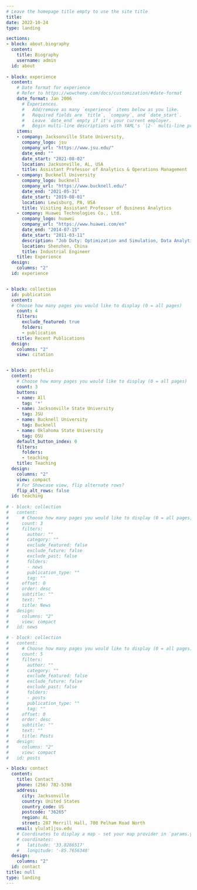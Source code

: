 ```yaml
---
# Leave the homepage title empty to use the site title
title:
date: 2022-10-24
type: landing

sections:
- block: about.biography
  content:
    title: Biography
    username: admin
  id: about
  
- block: experience
  content:
    # Date format for experience
    # Refer to https://wowchemy.com/docs/customization/#date-format
    date_format: Jan 2006
      # Experiences.
      #   Add/remove as many `experience` items below as you like.
      #   Required fields are `title`, `company`, and `date_start`.
      #   Leave `date_end` empty if it's your current employer.
      #   Begin multi-line descriptions with YAML's `|2-` multi-line prefix.
    items:
    - company: Jacksonville State University, 
      company_logo: jsu
      company_url: "https://www.jsu.edu/"
      date_end: ""
      date_start: "2021-08-02"
      location: Jacksonville, AL, USA
      title: Assistant Professor of Analytics & Operations Management
    - company: Bucknell University
      company_logo: bucknell
      company_url: "https://www.bucknell.edu/"
      date_end: "2021-05-31"
      date_start: "2019-08-01"
      location: Lewisburg, PA, USA
      title: Visiting Assistant Professor of Business Analytics
    - company: Huawei Technologies Co., Ltd.
      company_logo: huawei
      company_url: "https://www.huawei.com/en"
      date_end: "2014-07-15"
      date_start: "2011-03-11"
      description: "Job Duty: Optimization and Simulation, Data Analytics, Supply Chain Management,       Lean Manufacturing"  
      location: Shenzhen, China
      title: Industrial Engineer
    title: Experience
  design:
    columns: "2"
  id: experience


- block: collection
  id: publication
  content:
  # Choose how many pages you would like to display (0 = all pages)
    count: 4
    filters:
      exclude_featured: true
      folders:
      - publication
    title: Recent Publications
  design:
    columns: "2"
    view: citation  


- block: portfolio
  content:
    # Choose how many pages you would like to display (0 = all pages)
    count: 3
    buttons:
    - name: All
      tag: '*'
    - name: Jacksonville State University
      tag: JSU
    - name: Bucknell University
      tag: Bucknell
    - name: Oklahoma State University
      tag: OSU
    default_button_index: 0
    filters:
      folders:
      - teaching
    title: Teaching
  design:
    columns: "2"
    view: compact
    # For Showcase view, flip alternate rows?
    flip_alt_rows: false
  id: teaching
  
# - block: collection
#   content:
#     # Choose how many pages you would like to display (0 = all pages)
#     count: 3
#     filters:
#       author: ""
#       category: ""
#       exclude_featured: false
#       exclude_future: false
#       exclude_past: false
#       folders:
#       - news
#       publication_type: ""
#       tag: ""
#     offset: 0
#     order: desc
#     subtitle: ""
#     text: ""
#     title: News
#   design:
#     columns: "2"
#     view: compact
#   id: news

# - block: collection
#   content:
#     # Choose how many pages you would like to display (0 = all pages)
#     count: 5
#     filters:
#       author: ""
#       category: ""
#       exclude_featured: false
#       exclude_future: false
#       exclude_past: false
#       folders:
#       - posts
#       publication_type: ""
#       tag: ""
#     offset: 0
#     order: desc
#     subtitle: ""
#     text: ""
#     title: Posts
#   design:
#     columns: "2"
#     view: compact
#   id: posts

- block: contact
  content:
    title: Contact
    phone: (256) 782-5398
    address:
      city: Jacksonville
      country: United States
      country_code: US
      postcode: "36265"
      region: AL
      street: 287 Merrill Hall, 700 Pelham Road North
    email: ylu[at]jsu.edu
    # Coordinates to display a map - set your map provider in `params.yaml`
    # coordinates:
    #   latitude: '33.8286517'
    #   longitude: '-85.7656348'
  design:
    columns: "2"
  id: contact
title: null
type: landing
---
```


